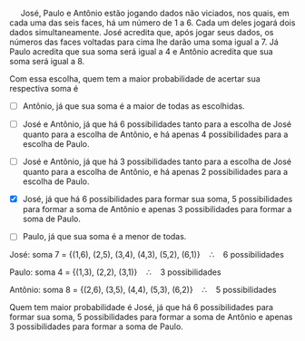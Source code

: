 

     José, Paulo e Antônio estão jogando dados não viciados, nos quais, em cada uma das seis faces, há um número de 1 a 6. Cada um deles jogará dois dados simultaneamente. José acredita que, após jogar seus dados, os números das faces voltadas para cima lhe darão uma soma igual a 7. Já Paulo acredita que sua soma será igual a 4 e Antônio acredita que sua soma será igual a 8.

Com essa escolha, quem tem a maior probabilidade de acertar sua respectiva soma é



- [ ] Antônio, já que sua soma é a maior de todas as escolhidas.
- [ ] José e Antônio, já que há 6 possibilidades tanto para a escolha de José quanto para a escolha de Antônio, e há apenas 4 possibilidades para a escolha de Paulo.
- [ ] José e Antônio, já que há 3 possibilidades tanto para a escolha de José quanto para a escolha de Antônio, e há apenas 2 possibilidades para a escolha de Paulo.
- [x] José, já que há 6 possibilidades para formar sua soma, 5 possibilidades para formar a soma de Antônio e apenas 3 possibilidades para formar a soma de Paulo.
- [ ] Paulo, já que sua soma é a menor de todas.


José: soma 7 = {(1,6), (2,5), (3,4), (4,3), (5,2), (6,1)}    ∴    6 possibilidades

Paulo: soma 4 = {(1,3), (2,2), (3,1)}    ∴    3 possibilidades

Antônio: soma 8 = {(2,6), (3,5), (4,4), (5,3), (6,2)}    ∴    5 possibilidades

Quem tem maior probabilidade é José, já que há 6 possibilidades para formar sua soma, 5 possibilidades para formar a soma de Antônio e apenas 3 possibilidades para formar a soma de Paulo.

        